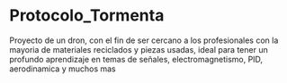 # Protocolo_Tormenta
Proyecto de un dron, con el fin de ser cercano a los profesionales con la mayoria de materiales reciclados y piezas usadas, ideal para tener un profundo aprendizaje en temas de señales, electromagnetismo, PID, aerodinamica y muchos mas 
